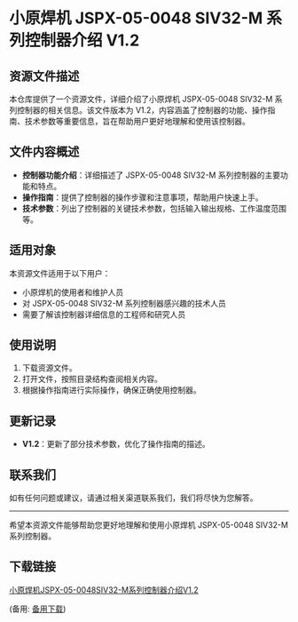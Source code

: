 # 小原焊机 JSPX-05-0048 SIV32-M 系列控制器介绍 V1.2

## 资源文件描述

本仓库提供了一个资源文件，详细介绍了小原焊机 JSPX-05-0048 SIV32-M 系列控制器的相关信息。该文件版本为 V1.2，内容涵盖了控制器的功能、操作指南、技术参数等重要信息，旨在帮助用户更好地理解和使用该控制器。

## 文件内容概述

- **控制器功能介绍**：详细描述了 JSPX-05-0048 SIV32-M 系列控制器的主要功能和特点。
- **操作指南**：提供了控制器的操作步骤和注意事项，帮助用户快速上手。
- **技术参数**：列出了控制器的关键技术参数，包括输入输出规格、工作温度范围等。

## 适用对象

本资源文件适用于以下用户：

- 小原焊机的使用者和维护人员
- 对 JSPX-05-0048 SIV32-M 系列控制器感兴趣的技术人员
- 需要了解该控制器详细信息的工程师和研究人员

## 使用说明

1. 下载资源文件。
2. 打开文件，按照目录结构查阅相关内容。
3. 根据操作指南进行实际操作，确保正确使用控制器。

## 更新记录

- **V1.2**：更新了部分技术参数，优化了操作指南的描述。

## 联系我们

如有任何问题或建议，请通过相关渠道联系我们，我们将尽快为您解答。

---

希望本资源文件能够帮助您更好地理解和使用小原焊机 JSPX-05-0048 SIV32-M 系列控制器。

## 下载链接
[小原焊机JSPX-05-0048SIV32-M系列控制器介绍V1.2](https://pan.quark.cn/s/657f6651062e) 

(备用: [备用下载](https://pan.baidu.com/s/1JDHnE5a0ItB3fjjI2g1_MA?pwd=1234))

